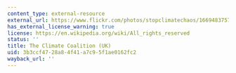 ```yaml
---
content_type: external-resource
external_url: https://www.flickr.com/photos/stopclimatechaos/16694837572/in/dateposted/
has_external_license_warning: true
license: https://en.wikipedia.org/wiki/All_rights_reserved
status: ''
title: The Climate Coalition (UK)
uid: 3b3ccf47-28a8-4f41-a7c9-5f1ae0162fc2
wayback_url: ''
---
```

